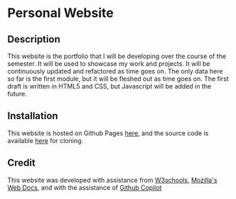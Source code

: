 # Personal Website
## Description
  This website is the portfolio that I will be developing over the course of the semester. It will be used to showcase my work and projects. It will be continuously updated and refactored as time goes on. The only data here so far is the first module, but it will be fleshed out as time goes on. The first draft is written in HTML5 and CSS, but Javascript will be added in the future. 

## Installation
  This website is hosted on Github Pages [here](https://frxctxl.github.io/Personal_Website/), and the source code is available [here](https://github.com/Frxctxl/Personal_Website.git) for cloning.

## Credit
  This website was developed with assistance from [W3schools](https://www.w3schools.com/css/default.asp), [Mozilla's Web Docs](https://developer.mozilla.org/en-US/docs/Web/CSS), and with the assistance of [Github Copilot](https://github.com/features/copilot) 
